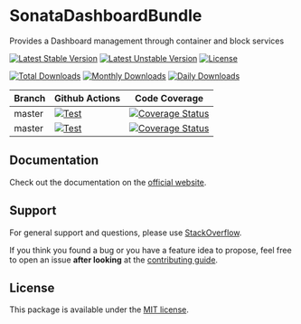 <!--
DO NOT EDIT THIS FILE!

It's auto-generated by sonata-project/dev-kit package.
-->

# SonataDashboardBundle

Provides a Dashboard management through container and block services

[![Latest Stable Version](https://poser.pugx.org/sonata-project/dashboard-bundle/v/stable)](https://packagist.org/packages/sonata-project/dashboard-bundle)
[![Latest Unstable Version](https://poser.pugx.org/sonata-project/dashboard-bundle/v/unstable)](https://packagist.org/packages/sonata-project/dashboard-bundle)
[![License](https://poser.pugx.org/sonata-project/dashboard-bundle/license)](https://packagist.org/packages/sonata-project/dashboard-bundle)

[![Total Downloads](https://poser.pugx.org/sonata-project/dashboard-bundle/downloads)](https://packagist.org/packages/sonata-project/dashboard-bundle)
[![Monthly Downloads](https://poser.pugx.org/sonata-project/dashboard-bundle/d/monthly)](https://packagist.org/packages/sonata-project/dashboard-bundle)
[![Daily Downloads](https://poser.pugx.org/sonata-project/dashboard-bundle/d/daily)](https://packagist.org/packages/sonata-project/dashboard-bundle)

Branch | Github Actions | Code Coverage |
------ | -------------- | ------------- |
master    | [![Test][test_stable_badge]][test_stable_link]     | [![Coverage Status][coverage_stable_badge]][coverage_stable_link]     |
master | [![Test][test_unstable_badge]][test_unstable_link] | [![Coverage Status][coverage_unstable_badge]][coverage_unstable_link] |

## Documentation

Check out the documentation on the [official website](https://sonata-project.org/bundles/dashboard).

## Support

For general support and questions, please use [StackOverflow](http://stackoverflow.com/questions/tagged/sonata).

If you think you found a bug or you have a feature idea to propose, feel free to open an issue
**after looking** at the [contributing guide](CONTRIBUTING.md).

## License

This package is available under the [MIT license](LICENSE).

[test_stable_badge]: https://github.com/sonata-project/SonataDashboardBundle/workflows/Test/badge.svg?branch=master
[test_stable_link]: https://github.com/sonata-project/SonataDashboardBundle/actions?query=workflow:test+branch:master
[test_unstable_badge]: https://github.com/sonata-project/SonataDashboardBundle/workflows/Test/badge.svg?branch=master
[test_unstable_link]: https://github.com/sonata-project/SonataDashboardBundle/actions?query=workflow:test+branch:master

[coverage_stable_badge]: https://codecov.io/gh/sonata-project/SonataDashboardBundle/branch/master/graph/badge.svg
[coverage_stable_link]: https://codecov.io/gh/sonata-project/SonataDashboardBundle/branch/master
[coverage_unstable_badge]: https://codecov.io/gh/sonata-project/SonataDashboardBundle/branch/master/graph/badge.svg
[coverage_unstable_link]: https://codecov.io/gh/sonata-project/SonataDashboardBundle/branch/master
